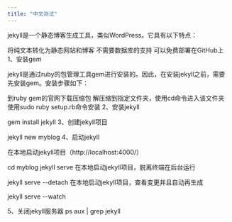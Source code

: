 ```yaml
---
title: "中文测试"
---
```

jekyll是一个静态博客生成工具，类似WordPress。它具有以下特点：

将纯文本转化为静态网站和博客
不需要数据库的支持
可以免费部署在GitHub上
1、安装gem

jekyll是通过ruby的包管理工具gem进行安装的。因此，在安装jekyll之前，需要先安装gem。安装步骤如下：

到ruby gem的官网下载压缩包
解压缩到指定文件夹，使用cd命令进入该文件夹
使用sudo ruby setup.rb命令安装
2、安装jekyll

gem install jekyll
3、创建jekyll项目

jekyll new myblog
4、启动jekyll

在本地启动jekyll项目（http://localhost:4000/）

cd myblog
jekyll serve
在本地启动jekyll项目，脱离终端在后台运行

jekyll serve --detach
在本地启动jekyll项目，查看变更并且自动再生成

jekyll serve --watch
  
5、关闭jekyll服务器
ps aux | grep jekyll

